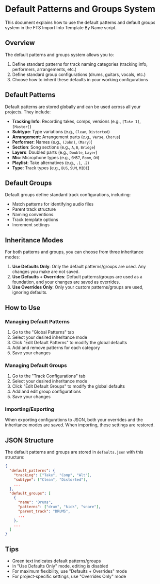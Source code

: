 # Default Patterns and Groups System

This document explains how to use the default patterns and default groups system in the FTS Import Into Template By Name script.

## Overview

The default patterns and groups system allows you to:

1. Define standard patterns for track naming categories (tracking info, performers, arrangements, etc.)
2. Define standard group configurations (drums, guitars, vocals, etc.)
3. Choose how to inherit these defaults in your working configurations

## Default Patterns

Default patterns are stored globally and can be used across all your projects. They include:

- **Tracking Info**: Recording takes, comps, versions (e.g., `[Take 1]`, `[Master]`)
- **Subtype**: Type variations (e.g., `Clean`, `Distorted`)
- **Arrangement**: Arrangement parts (e.g., `Verse`, `Chorus`)
- **Performer**: Names (e.g., `(John)`, `(Mary)`)
- **Section**: Song sections (e.g., `A`, `B`, `Bridge`)
- **Layers**: Doubled parts (e.g., `Double`, `Layer`)
- **Mic**: Microphone types (e.g., `SM57`, `Room`, `OH`)
- **Playlist**: Take alternatives (e.g., `.1`, `.2`)
- **Type**: Track types (e.g., `BUS`, `SUM`, `MIDI`)

## Default Groups

Default groups define standard track configurations, including:

- Match patterns for identifying audio files
- Parent track structure
- Naming conventions
- Track template options
- Increment settings

## Inheritance Modes

For both patterns and groups, you can choose from three inheritance modes:

1. **Use Defaults Only**: Only the default patterns/groups are used. Any changes you make are not saved.
2. **Use Defaults + Overrides**: Default patterns/groups are used as a foundation, and your changes are saved as overrides.
3. **Use Overrides Only**: Only your custom patterns/groups are used, ignoring defaults.

## How to Use

### Managing Default Patterns

1. Go to the "Global Patterns" tab
2. Select your desired inheritance mode
3. Click "Edit Default Patterns" to modify the global defaults
4. Add and remove patterns for each category
5. Save your changes

### Managing Default Groups

1. Go to the "Track Configurations" tab
2. Select your desired inheritance mode
3. Click "Edit Default Groups" to modify the global defaults
4. Add and edit group configurations
5. Save your changes

### Importing/Exporting

When exporting configurations to JSON, both your overrides and the inheritance modes are saved. When importing, these settings are restored.

## JSON Structure

The default patterns and groups are stored in `defaults.json` with this structure:

```json
{
  "default_patterns": {
    "tracking": ["Take", "Comp", "Alt"],
    "subtype": ["Clean", "Distorted"],
    ...
  },
  "default_groups": [
    {
      "name": "Drums",
      "patterns": ["drum", "kick", "snare"],
      "parent_track": "DRUMS",
      ...
    },
    ...
  ]
}
```

## Tips

- Green text indicates default patterns/groups
- In "Use Defaults Only" mode, editing is disabled
- For maximum flexibility, use "Defaults + Overrides" mode
- For project-specific settings, use "Overrides Only" mode
